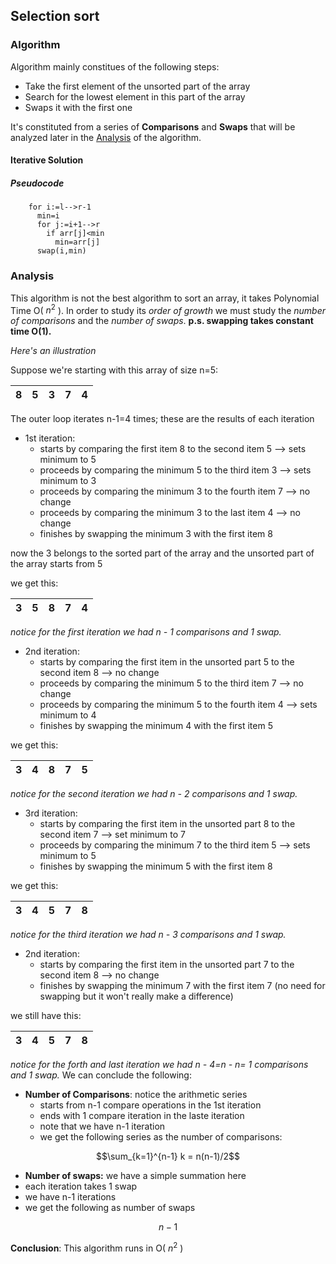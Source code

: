 ## Selection sort

### Algorithm

Algorithm mainly constitues of the following steps:

* Take the first element of the unsorted part of the array
* Search for the lowest element in this part of the array
* Swaps it with the first one

It's constituted from a series of **Comparisons** and **Swaps** that will be analyzed later in the [Analysis](#analysis) of the algorithm.

#### Iterative Solution

##### Pseudocode

``` selection(int[] arr, int left, int right):
    for i:=l-->r-1
      min=i
      for j:=i+1-->r
        if arr[j]<min
          min=arr[j]
      swap(i,min)
```

### Analysis

This algorithm is not the best algorithm to sort an array, it takes Polynomial Time O( $n^2$ ).
In order to study its *order of growth* we must study the *number of comparisons* and the *number of swaps*. 
**p.s. swapping takes constant time O(1).**

*Here's an illustration*

Suppose we're starting with this array of size n=5:

                        
| 8 | 5 | 3 | 7 | 4 |
|---|---|---|---|---|


The outer loop iterates n-1=4 times; these are the results of each iteration

* 1st iteration:
  * starts by comparing the first item 8 to the second item 5   --> sets minimum to 5
  * proceeds by comparing the minimum 5 to the third item 3     --> sets minimum to 3
  * proceeds by comparing the minimum 3 to the fourth item 7    --> no change
  * proceeds by comparing the minimum 3 to the last item 4      --> no change
  * finishes by swapping the minimum 3 with the first item 8

now the 3 belongs to the sorted part of the array and the unsorted part of the array starts from 5

we get this:

| 3 | 5 | 8 | 7 | 4 |
|---|---|---|---|---|
                       
*notice for the first iteration we had n - 1 comparisons and 1 swap.*

* 2nd iteration:
  * starts by comparing the first item in the unsorted part 5 to the second item 8   --> no change
  * proceeds by comparing the minimum 5 to the third item 7     --> no change
  * proceeds by comparing the minimum 5 to the fourth item 4    --> sets minimum to 4
  * finishes by swapping the minimum 4 with the first item 5    

we get this:

| 3 | 4 | 8 | 7 | 5 |
|---|---|---|---|---|

*notice for the second iteration we had n - 2 comparisons and 1 swap.*

* 3rd iteration:
  * starts by comparing the first item in the unsorted part 8 to the second item 7   --> set minimum to 7
  * proceeds by comparing the minimum 7 to the third item 5     --> sets minimum to 5
  * finishes by swapping the minimum 5 with the first item 8    

we get this:

| 3 | 4 | 5 | 7 | 8 |
|---|---|---|---|---|

*notice for the third iteration we had n - 3 comparisons and 1 swap.*

* 2nd iteration:
  * starts by comparing the first item in the unsorted part 7 to the second item 8   --> no change
  * finishes by swapping the minimum 7 with the first item 7 (no need for swapping but it won't really make a difference)

we still have this:

| 3 | 4 | 5 | 7 | 8 |
|---|---|---|---|---|

*notice for the forth and last iteration we had n - 4=n - n= 1 comparisons and 1 swap.* We can conclude the following:

* **Number of Comparisons**: 
 notice the arithmetic series
  * starts from n-1 compare operations in the 1st iteration
  * ends with 1 compare iteration in the laste iteration
  * note that we have n-1 iteration
  * we get the following series as the number of comparisons: 
 
 $$\sum_{k=1}^{n-1} k = n(n-1)/2$$
 
 * **Number of swaps:**
  we have a simple summation here
  * each iteration takes 1 swap
  * we have n-1 iterations
  * we get the following as number of swaps

$$n-1$$

**Conclusion**: This algorithm runs in O( $n^2$ )
